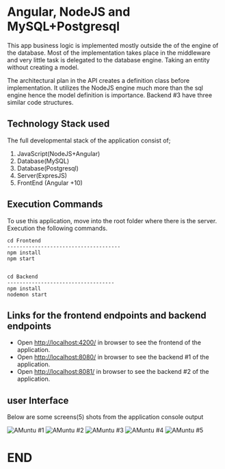 # Angular, NodeJS and MySQL+Postgresql

This app business logic is implemented mostly outside the of the engine of the database. Most of the implementation takes place in the middleware and very little task is delegated to the database engine. Taking an entity without creating a model.

The architectural plan in the API creates a definition class before implementation. It utilizes the NodeJS engine much more than the sql engine hence the model definition is importance. Backend #3 have three similar code structures.

## Technology Stack used

The full developmental stack of the application consist of;

1. JavaScript(NodeJS+Angular)
2. Database(MySQL)
3. Database(Postgresql)
4. Server(ExpresJS)
5. FrontEnd (Angular +10)

## Execution Commands

To use this application, move into the root folder where there is the server. Execution the following commands.

```
cd Frontend
-------------------------------------
npm install
npm start


cd Backend
-----------------------------------
npm install
nodemon start

```

## Links for the frontend endpoints and backend endpoints

- Open [http://localhost:4200/](http://localhost:4200/) in browser to see the frontend of the application.
- Open [http://localhost:8080/](http://localhost:8080/) in browser to see the backend #1 of the application.
- Open [http://localhost:8081/](http://localhost:8081/) in browser to see the backend #2 of the application.

## user Interface

Below are some screens(5) shots from the application console output

![ AMuntu #1 ](https://github.com/LINOSNCHENA/NodeJS-model-implemented-using-MySQL/blob/main/uxViews/page1.png)
![ AMuntu #2 ](https://github.com/LINOSNCHENA/NodeJS-model-implemented-using-MySQL/blob/main/uxViews/page2.png)
![ AMuntu #3 ](https://github.com/LINOSNCHENA/NodeJS-model-implemented-using-MySQL/blob/main/uxViews/page3.png)
![ AMuntu #4 ](https://github.com/LINOSNCHENA/NodeJS-model-implemented-using-MySQL/blob/main/uxViews/page4.png)
![ AMuntu #5 ](https://github.com/LINOSNCHENA/NodeJS-model-implemented-using-MySQL/blob/main/uxViews/page1.png)

# END
